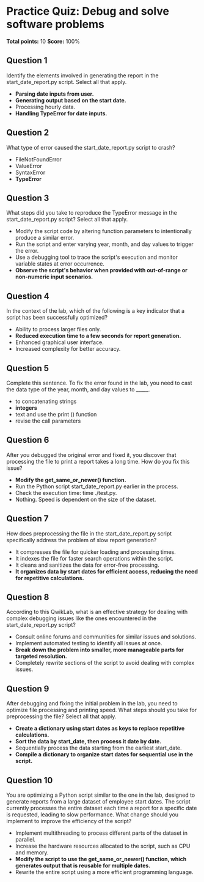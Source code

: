 # Practice Quiz: Debug and solve software problems
**Total points:** 10 
**Score:** 100%

## Question 1
Identify the elements involved in generating the report in the start_date_report.py script. Select all that apply.

- **Parsing date inputs from user.**
- **Generating output based on the start date.**
- Processing hourly data.
- **Handling TypeError for date inputs.**

## Question 2
What type of error caused the start_date_report.py script to crash?

- FileNotFoundError
- ValueError
- SyntaxError
- **TypeError**

## Question 3
What steps did you take to reproduce the TypeError message in the start_date_report.py script? Select all that apply.

- Modify the script code by altering function parameters to intentionally produce a similar error.
- Run the script and enter varying year, month, and day values to trigger the error.
- Use a debugging tool to trace the script's execution and monitor variable states at error occurrence.
- **Observe the script's behavior when provided with out-of-range or non-numeric input scenarios.**

## Question 4
In the context of the lab, which of the following is a key indicator that a script has been successfully optimized?

- Ability to process larger files only.
- **Reduced execution time to a few seconds for report generation.**
- Enhanced graphical user interface.
- Increased complexity for better accuracy.

## Question 5
Complete this sentence. To fix the error found in the lab, you need to cast the data type of the year, month, and day values to _____. 

- to concatenating strings
- **integers**
- text and use the print () function
- revise the call parameters

## Question 6
After you debugged the original error and fixed it, you discover that processing the file to print a report takes a long time. How do you fix this issue?

- **Modify the get_same_or_newer() function.**
- Run the Python script start_date_report.py earlier in the process. 
- Check the execution time: time ./test.py.
- Nothing. Speed is dependent on the size of the dataset.

## Question 7
How does preprocessing the file in the start_date_report.py script specifically address the problem of slow report generation?

- It compresses the file for quicker loading and processing times.
- It indexes the file for faster search operations within the script.
- It cleans and sanitizes the data for error-free processing.
- **It organizes data by start dates for efficient access, reducing the need for repetitive calculations.**

## Question 8
According to this QwikLab, what is an effective strategy for dealing with complex debugging issues like the ones encountered in the start_date_report.py script?

- Consult online forums and communities for similar issues and solutions.
- Implement automated testing to identify all issues at once.
- **Break down the problem into smaller, more manageable parts for targeted resolution.**
- Completely rewrite sections of the script to avoid dealing with complex issues.

## Question 9
After debugging and fixing the initial problem in the lab, you need to optimize file processing and printing speed. What steps should you take for preprocessing the file? Select all that apply.

- **Create a dictionary using start dates as keys to replace repetitive calculations.**
- **Sort the data by start_date, then process it date by date.**
- Sequentially process the data starting from the earliest start_date.
- **Compile a dictionary to organize start dates for sequential use in the script.**

## Question 10
You are optimizing a Python script similar to the one in the lab, designed to generate reports from a large dataset of employee start dates. The script currently processes the entire dataset each time a report for a specific date is requested, leading to slow performance. What change should you implement to improve the efficiency of the script?

- Implement multithreading to process different parts of the dataset in parallel.
- Increase the hardware resources allocated to the script, such as CPU and memory.
- **Modify the script to use the get_same_or_newer() function, which generates output that is reusable for multiple dates.**
- Rewrite the entire script using a more efficient programming language.